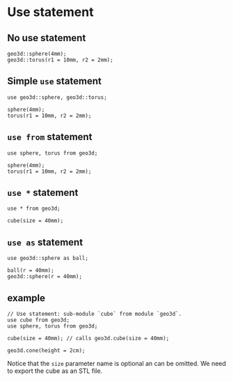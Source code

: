 # Use statement

## No use statement

```ucad
geo3d::sphere(4mm);
geo3d::torus(r1 = 10mm, r2 = 2mm);
```

## Simple `use` statement

```ucad
use geo3d::sphere, geo3d::torus;

sphere(4mm);
torus(r1 = 10mm, r2 = 2mm);
```

## `use from` statement

```ucad
use sphere, torus from geo3d;

sphere(4mm);
torus(r1 = 10mm, r2 = 2mm);
```

## `use *` statement

```
use * from geo3d;

cube(size = 40mm);
```

## `use as` statement

```µcad
use geo3d::sphere as ball;

ball(r = 40mm);
geo3d::sphere(r = 40mm);
```

## example

```ucad
// Use statement: sub-module `cube` from module `geo3d`.
use cube from geo3d;
use sphere, torus from geo3d;

cube(size = 40mm); // calls geo3d.cube(size = 40mm);

geo3d.cone(height = 2cm);
```

Notice that the `size` parameter name is optional an can be omitted.
We need to export the cube as an STL file.
